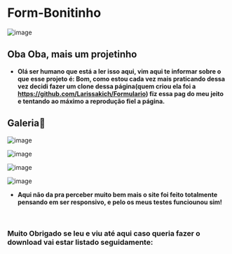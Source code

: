 # Form-Bonitinho

![image](https://user-images.githubusercontent.com/59092579/180579931-0ab57886-20e9-429b-bd0e-09a70c306c09.png)

## Oba Oba, mais um projetinho

* <strong>Olá ser humano que está a ler isso aqui, vim aqui te informar sobre o que esse projeto é: Bom, como estou cada vez mais praticando dessa vez decidi fazer um clone dessa página(quem criou ela foi a https://github.com/Larissakich/Formulario) fiz essa pag do meu jeito e tentando ao máximo a reprodução fiel a página.</strong>
 
 
## Galeria🎨

![image](https://user-images.githubusercontent.com/59092579/180579957-89341610-4ff8-4fb4-9795-449fb33f4f0f.png)


![image](https://user-images.githubusercontent.com/59092579/180580005-32ef3517-8edf-4946-9331-dd88fb41fb26.png)


![image](https://user-images.githubusercontent.com/59092579/180580044-ada024d7-56c4-4498-84c6-edc39e3aa534.png)


![image](https://user-images.githubusercontent.com/59092579/180580074-1e93f4a3-db79-41d8-9838-3efea7a2a940.png)


* <strong>Aqui não da pra perceber muito bem mais o site foi feito totalmente pensando em ser responsivo, e pelo os meus testes funciounou sim!</strong>
<br>

<h3>Muito Obrigado se leu e viu até aqui caso queria fazer o download vai estar listado seguidamente:</h3>

